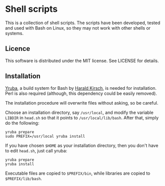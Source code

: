 Shell scripts
======================================================================

This is a collection of shell scripts. The scripts have been developed,
tested and used with Bash on Linux, so they may not work with other shells
or systems.

Licence
------------------------------

This software is distributed under the MIT license. See LICENSE for
details.

Installation
------------------------------

[Yruba](http://www.pifpafpuf.de/Yruba/), a build system for Bash by 
[Harald Kirsch](http://www.pifpafpuf.de/), is needed for installation. Perl
is also required (although, this dependency could be easily removed).

The installation procedure will overwrite files without asking, so be
careful.

Choose an installation directory, say `/usr/local`, and modify the variable
`LIBDIR` in `head.sh` so that it points to `/usr/local/lib/bash`. After
that, simply do the following:

    yruba prepare
    sudo PREFIX=/usr/local yruba install

If you have chosen `$HOME` as your installation directory, then you don't
have to edit `head.sh`, just call yruba:

    yruba prepare
    yruba install

Executable files are copied to `$PREFIX/bin`, while libraries are copied to
`$PREFIX/lib/bash`.

